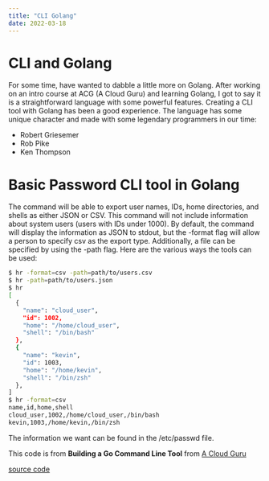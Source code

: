 ```yaml
---
title: "CLI Golang"
date: 2022-03-18
---
```

# CLI and Golang

For some time, have wanted to dabble a little more on Golang. After working on an intro course at ACG (A Cloud Guru) and learning Golang, I got to say it is a straightforward language with some powerful features. Creating a CLI tool with Golang has been a good experience. The language has some unique character and made with some legendary programmers in our time:

- Robert Griesemer
- Rob Pike
- Ken Thompson 

# Basic Password CLI tool in Golang

The command will be able to export user names, IDs, home directories, and shells as either JSON or CSV. This command will not include information about system users (users with IDs under 1000). By default, the command will display the information as JSON to stdout, but the -format flag will allow a person to specify csv as the export type. Additionally, a file can be specified by using the -path flag. Here are the various ways the tools can be used:

```bash
$ hr -format=csv -path=path/to/users.csv
$ hr -path=path/to/users.json
$ hr
[
  {
    "name": "cloud_user",
    "id": 1002,
    "home": "/home/cloud_user",
    "shell": "/bin/bash"
  },
  {
    "name": "kevin",
    "id": 1003,
    "home": "/home/kevin",
    "shell": "/bin/zsh"
  },
]
$ hr -format=csv
name,id,home,shell
cloud_user,1002,/home/cloud_user,/bin/bash
kevin,1003,/home/kevin,/bin/zsh
```

The information we want can be found in the /etc/passwd file.

This code is from **Building a Go Command Line Tool** from [A Cloud Guru](https://acloudguru.com/)

[source code](https://github.com/nixbytes/acg-hr)

